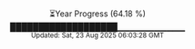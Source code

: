<p align="center">
⏳Year Progress (64.18 %)<br>
███████████████████▁▁▁▁▁▁▁▁▁▁▁ <br>
<sub>Updated: Sat, 23 Aug 2025 06:03:28 GMT</sub>
</p>


